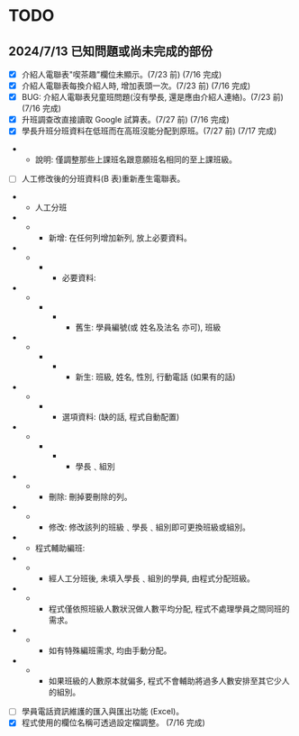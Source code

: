 # TODO

## 2024/7/13 已知問題或尚未完成的部份
- [x] 介紹人電聯表"喫茶趣"欄位未顯示。(7/23 前) (7/16 完成)
- [x] 介紹人電聯表每換介紹人時, 增加表頭一次。(7/23 前) (7/16 完成)
- [x] BUG: 介紹人電聯表兒童班問題(沒有學長, 還是應由介紹人連絡)。(7/23 前) (7/16 完成)
- [x] 升班調查改直接讀取 Google 試算表。(7/27 前) (7/16 完成)
- [x] 學長升班分班資料在低班而在高班沒能分配到原班。(7/27 前) (7/17 完成)
- - 說明: 僅調整那些上課班名跟意願班名相同的至上課班級。
- [ ] 人工修改後的分班資料(B 表)重新產生電聯表。
- - 人工分班
- - - 新增: 在任何列增加新列, 放上必要資料。
- - - - 必要資料: 
- - - - - 舊生: 學員編號(或 姓名及法名 亦可), 班級
- - - - - 新生: 班級, 姓名, 性別, 行動電話 (如果有的話)
- - - - 選項資料: (缺的話, 程式自動配置)
- - - - - 學長﹑組別
- - - 刪除: 刪掉要刪除的列。
- - - 修改: 修改該列的班級﹑學長﹑組別即可更換班級或組別。
- - 程式輔助編班: 
- - - 經人工分班後, 未填入學長﹑組別的學員, 由程式分配班級。
- - - 程式僅依照班級人數狀況做人數平均分配, 程式不處理學員之間同班的需求。
- - - 如有特殊編班需求, 均由手動分配。
- - - 如果班級的人數原本就偏多, 程式不會輔助將過多人數安排至其它少人的組別。
- [ ] 學員電話資訊維護的匯入與匯出功能 (Excel)。
- [x] 程式使用的欄位名稱可透過設定檔調整。 (7/16 完成)
